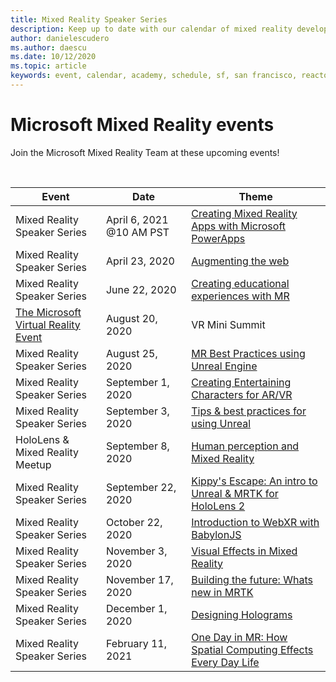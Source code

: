 ```yaml
---
title: Mixed Reality Speaker Series
description: Keep up to date with our calendar of mixed reality developer events at the Reactor in San Francisco.
author: danielescudero
ms.author: daescu
ms.date: 10/12/2020
ms.topic: article
keywords: event, calendar, academy, schedule, sf, san francisco, reactor
---
```


# Microsoft Mixed Reality events

Join the Microsoft Mixed Reality Team at these upcoming events!

<br>

|Event|Date|Theme|
|-------------|-------------|-----|
| Mixed Reality Speaker Series|April 6, 2021 @10 AM PST|[Creating Mixed Reality Apps with Microsoft PowerApps](https://www.meetup.com/hololens-mr/events/277257132)|
| Mixed Reality Speaker Series|April 23, 2020|[Augmenting the web](https://channel9.msdn.com/Shows/Docs-Mixed-Reality/Augmenting-WebXR-Standards)|
| Mixed Reality Speaker Series|June 22, 2020|[Creating educational experiences with MR](https://channel9.msdn.com/Shows/Docs-Mixed-Reality/Educational-Experiences-in-MR)|
| [The Microsoft Virtual Reality Event](https://www.meetup.com/hololens-mr/events/272364822/)|August 20, 2020|VR Mini Summit|
| Mixed Reality Speaker Series|August 25, 2020|[MR Best Practices using Unreal Engine](https://channel9.msdn.com/Shows/Docs-Mixed-Reality/Tips-and-Best-Practices-for-using-UE4-in-MR)|
| Mixed Reality Speaker Series|September 1, 2020|[Creating Entertaining Characters for AR/VR](https://channel9.msdn.com/Shows/Docs-Mixed-Reality/Creating-Entertaining-Characters-for-Mixed-Reality)|
| Mixed Reality Speaker Series|September 3, 2020|[Tips & best practices for using Unreal](https://channel9.msdn.com/Shows/Docs-Mixed-Reality/Tips-and-Best-Practices-for-using-UE4-in-MR)|
| HoloLens & Mixed Reality Meetup|September 8, 2020|[Human perception and Mixed Reality](https://channel9.msdn.com/Shows/Docs-Mixed-Reality/Human-Perception-and-Mixed-Reality)|
| Mixed Reality Speaker Series|September 22, 2020|[Kippy's Escape: An intro to Unreal & MRTK for HoloLens 2](../develop/unreal/unreal-kippys-escape.md)|
| Mixed Reality Speaker Series|October 22, 2020|[Introduction to WebXR with BabylonJS](https://channel9.msdn.com/Shows/Docs-Mixed-Reality/Adding-Augmented-Reality-to-your-Typescript-Project)|
| Mixed Reality Speaker Series|November 3, 2020|[Visual Effects in Mixed Reality](https://channel9.msdn.com/Shows/Mixed-Reality/Visual-Effects-in-Mixed-Reality)|
| Mixed Reality Speaker Series|November 17, 2020|[Building the future: Whats new in MRTK](https://channel9.msdn.com/Shows/Docs-Mixed-Reality/Building-the-Future-Whats-New-in-the-Mixed-Reality-Toolkit)|
| Mixed Reality Speaker Series|December 1, 2020|[Designing Holograms](https://channel9.msdn.com/Shows/Docs-Mixed-Reality/Making-of-Designing-Holograms)|
| Mixed Reality Speaker Series|February 11, 2021|[One Day in MR: How Spatial Computing Effects Every Day Life](https://channel9.msdn.com/Shows/Mixed-Reality/One-Day-In-MR-How-Spatial-Computing-Effects-Every-Day-Life)|
